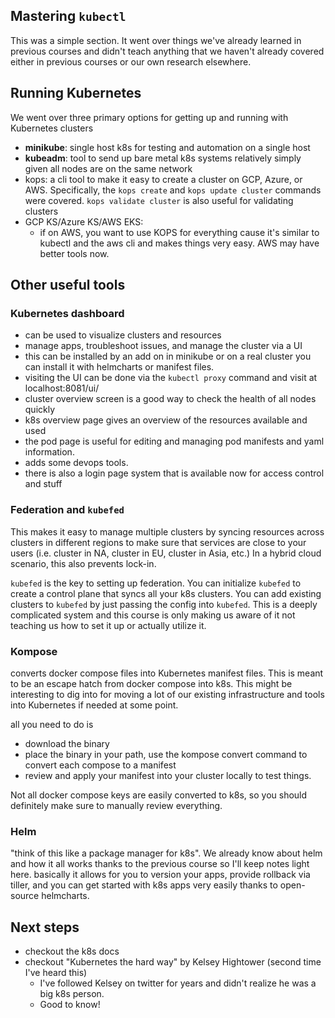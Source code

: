 ## Mastering `kubectl`
This was a simple section. It went over things we've already learned in previous courses and didn't teach anything that we haven't already covered either in previous courses or our own research elsewhere.
## Running Kubernetes 
We went over three primary options for getting up and running with Kubernetes clusters
- **minikube**: single host k8s for testing and automation on a single host
- **kubeadm**: tool to send up bare metal k8s systems relatively simply given all nodes are on the same network
- kops: a cli tool to make it easy to create a cluster on GCP, Azure, or AWS. Specifically, the `kops create` and `kops update cluster` commands were covered. `kops validate cluster` is also useful for validating clusters  
- GCP KS/Azure KS/AWS EKS: 
	- if on AWS, you want to use KOPS for everything cause it's similar to kubectl and the aws cli and makes things very easy. AWS may have better tools now.

## Other useful tools 

### Kubernetes dashboard 
- can be used to visualize clusters and resources
- manage apps, troubleshoot issues, and manage the cluster via a UI 
- this can be installed by an add on in minikube or on a real cluster you can install it with helmcharts or manifest files.
- visiting the UI can be done via the `kubectl proxy` command and visit at localhost:8081/ui/ 
- cluster overview screen is a good way to check the health of all nodes quickly 
- k8s overview page gives an overview of the resources available and used
- the pod page is useful for editing and managing pod manifests and yaml information. 
- adds some devops tools. 
- there is also a login page system that is available now for access control and stuff

### Federation and `kubefed`
This makes it easy to manage multiple clusters by syncing resources across clusters in different regions to make sure that services are close to your users (i.e. cluster in NA, cluster in EU, cluster in Asia, etc.) In a hybrid cloud scenario, this also prevents lock-in.

`kubefed` is the key to setting up federation. You can initialize `kubefed` to create a control plane that syncs all your k8s clusters. You can add existing clusters to `kubefed` by just passing the config into `kubefed`. This is a deeply complicated system and this course is only making us aware of it not teaching us how to set it up or actually utilize it. 

### Kompose 
converts docker compose files into Kubernetes manifest files. This is meant to be an escape hatch from docker compose into k8s. This might be interesting to dig into for moving a lot of our existing infrastructure and tools into Kubernetes if needed at some point. 

all you need to do is 
- download the binary 
- place the binary in your path, use the kompose convert command to convert each compose to a manifest 
- review and apply your manifest into your cluster locally to test things. 

Not all docker compose keys are easily converted to k8s, so you should definitely make sure to manually review everything. 
### Helm
"think of this like a package manager for k8s". We already know about helm and how it all works thanks to the previous course so I'll keep notes light here. basically it allows for you to version your apps, provide rollback via tiller, and you can get started with k8s apps very easily thanks to open-source helmcharts.
## Next steps
- checkout the k8s docs
- checkout "Kubernetes the hard way" by Kelsey Hightower (second time I've heard this)
	- I've followed Kelsey on twitter for years and didn't realize he was a big k8s person. 
	- Good to know!
